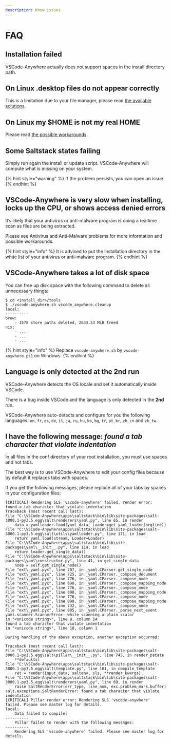 ```yaml
---
description: Know issues
---
```


# FAQ

## Installation failed

VSCode-Anywhere actually does not support spaces in the install directory path.

## On Linux .desktop files do not appear correctly

This is a limitation due to your file manager, please read [the available solutions](install/advanced/linux-installation.md#linux-shortcuts-icons).

## On Linux my $HOME is not my real HOME

Please read [the possible workarounds](install/advanced/linux-installation.md#home).

## Some Saltstack states failing

Simply run again the install or update script. VSCode-Anywhere will compute what is missing on your system.

{% hint style="warning" %}
If the problem persists, you can open an issue.
{% endhint %}

## VSCode-Anywhere is very slow when installing, locks up the CPU, or shows access denied errors

It’s likely that your antivirus or anti-malware program is doing a realtime scan as files are being extracted.

Please see Antivirus and Anti-Malware problems for more information and possible workarounds.

{% hint style="info" %}
It is advised to put the installation directory in the white list of your antivirus or anti-malware program.
{% endhint %}

## VSCode-Anywhere takes a lot of disk space

You can free up disk space with the following command to delete all unnecessary things:

```text
$ cd <install_dir>/tools
$ ./vscode-anywhere.sh vscode_anywhere.cleanup
local:
----------
brew:
    - 1578 store paths deleted, 2633.53 MiB freed
nix:
    - ...
    - ...
    - ...
```

{% hint style="info" %}
Replace `vscode-anywhere.sh` by `vscode-anywhere.ps1` on Windows.
{% endhint %}

## Language is only detected at the 2nd run

VSCode-Anywhere detects the OS locale and set it automatically inside VSCode.

There is a bug inside VSCode and the language is only detected in the **2nd** run.

VSCode-Anywhere auto-detects and configure for you the following languages: `en`, `fr`, `es`, `de`, `it`, `ja`, `ru`, `hu`, `ko`, `bg`, `tr`, `pt_br`, `zh_cn` and `zh_tw`.

## I have the following message: _found a tab character that violate indentation_

In all files in the conf directory of your root installation, you must use spaces and not tabs.

The best way is to use VSCode-Anywhere to edit your config files because by default it replaces tabs with spaces.

If you get the following messages, please replace all of your tabs by spaces in your configuration files:

```text
[CRITICAL] Rendering SLS 'vscode-anywhere' failed, render error:
found a tab character that violate indentation
Traceback (most recent call last):
File "C:\VSCode-Anywhere\apps\saltstack\bin\lib\site-packages\salt-3000.1-py3.5.egg\salt\renderers\yaml.py", line 65, in render
    data = yamlloader.load(yaml_data, Loader=get_yaml_loader(argline))
File "C:\VSCode-Anywhere\apps\saltstack\bin\lib\site-packages\salt-3000.1-py3.5.egg\salt\utils\yamlloader.py", line 171, in load
    return yaml.load(stream, Loader=Loader)
File "C:\VSCode-Anywhere\apps\saltstack\bin\lib\site-packages\yaml\__init__.py", line 114, in load
    return loader.get_single_data()
File "C:\VSCode-Anywhere\apps\saltstack\bin\lib\site-packages\yaml\constructor.py", line 41, in get_single_data
    node = self.get_single_node()
File "ext\_yaml.pyx", line 707, in _yaml.CParser.get_single_node
File "ext\_yaml.pyx", line 725, in _yaml.CParser._compose_document
File "ext\_yaml.pyx", line 776, in _yaml.CParser._compose_node
File "ext\_yaml.pyx", line 890, in _yaml.CParser._compose_mapping_node
File "ext\_yaml.pyx", line 776, in _yaml.CParser._compose_node
File "ext\_yaml.pyx", line 890, in _yaml.CParser._compose_mapping_node
File "ext\_yaml.pyx", line 776, in _yaml.CParser._compose_node
File "ext\_yaml.pyx", line 890, in _yaml.CParser._compose_mapping_node
File "ext\_yaml.pyx", line 732, in _yaml.CParser._compose_node
File "ext\_yaml.pyx", line 905, in _yaml.CParser._parse_next_event
yaml.scanner.ScannerError: while scanning a plain scalar
in "<unicode string>", line 9, column 14
found a tab character that violate indentation
in "<unicode string>", line 10, column 1

During handling of the above exception, another exception occurred:

Traceback (most recent call last):
File "C:\VSCode-Anywhere\apps\saltstack\bin\lib\site-packages\salt-3000.1-py3.5.egg\salt\pillar\__init__.py", line 745, in render_pstate
    **defaults)
File "C:\VSCode-Anywhere\apps\saltstack\bin\lib\site-packages\salt-3000.1-py3.5.egg\salt\template.py", line 101, in compile_template
    ret = render(input_data, saltenv, sls, **render_kwargs)
File "C:\VSCode-Anywhere\apps\saltstack\bin\lib\site-packages\salt-3000.1-py3.5.egg\salt\renderers\yaml.py", line 69, in render
    raise SaltRenderError(err_type, line_num, exc.problem_mark.buffer)
salt.exceptions.SaltRenderError: found a tab character that violate indentation
[CRITICAL] Pillar render error: Rendering SLS 'vscode-anywhere' failed. Please see master log for details.
local:
    Data failed to compile:
----------
    Pillar failed to render with the following messages:
----------
    Rendering SLS 'vscode-anywhere' failed. Please see master log for details.
```

